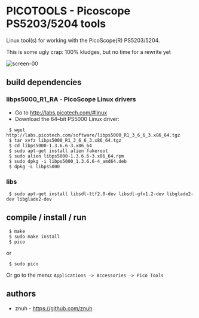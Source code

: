 # PICOTOOLS - Picoscope PS5203/5204 tools

Linux tool(s) for working with the PicoScope(R) PS5203/5204.

This is some ugly crap: 100% kludges, but no time for a rewrite yet

![screen-00](https://raw.github.com/znuh/picotools/master/screen-00.png "picotools gnuplot screenshot 00")

## build dependencies

### libps5000_R1_RA - PicoScope Linux drivers

 * Go to http://labs.picotech.com/#linux
 * Download the 64–bit PS5000 Linux driver:

```
 $ wget http://labs.picotech.com/software/libps5000_R1_3_6_6_3.x86_64.tgz
 $ tar xvfz libps5000_R1_3_6_6_3.x86_64.tgz
 $ cd libps5000-1.3.6.6-3.x86_64
 $ sudo apt-get install alien fakeroot
 $ sudo alien libps5000-1.3.6.6-3.x86_64.rpm
 $ sudo dpkg -i libps5000_1.3.6.6-4_amd64.deb
 $ dpkg -L libps5000
```

### libs

```
 $ sudo apt-get install libsdl-ttf2.0-dev libsdl-gfx1.2-dev libglade2-dev libglade2-dev
```

## compile / install / run

```
 $ make
 $ sudo make install
 $ pico
```
or
```
 $ sudo pico
```

Or go to the menu: ```Applications -> Accessories -> Pico Tools```

## authors

 * znuh - https://github.com/znuh

